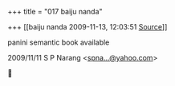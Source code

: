 +++
title = "017 baiju nanda"

+++
[[baiju nanda	2009-11-13, 12:03:51 [Source](https://groups.google.com/g/bvparishat/c/jw1mqTIlJ7A)]]



panini semantic book available  
  
  

2009/11/11 S P Narang \<[spna...@yahoo.com]()\>



